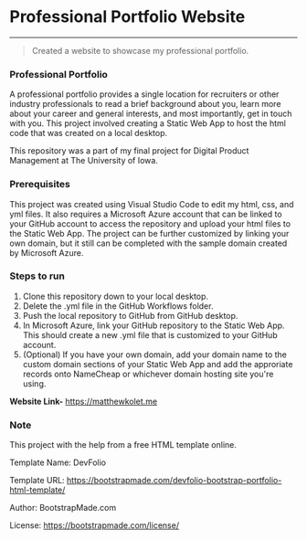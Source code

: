 # Professional Portfolio Website
---
> Created a website to showcase my professional portfolio.

### Professional Portfolio
A professional portfolio provides a single location for recruiters or other industry professionals to read a brief background about you, learn more about your career and general interests, and most importantly, get in touch with you. This project involved creating a Static Web App to host the html code that was created on a local desktop.

This repository was a part of my final project for Digital Product Management at The University of Iowa.

### Prerequisites
This project was created using Visual Studio Code to edit my html, css, and yml files. It also requires a Microsoft Azure account that can be linked to your GitHub account to access the repository and upload your html files to the Static Web App. The project can be further customized by linking your own domain, but it still can be completed with the sample domain created by Microsoft Azure.

### Steps to run
1. Clone this repository down to your local desktop.
2. Delete the .yml file in the GitHub Workflows folder.
3. Push the local repository to GitHub from GitHub desktop.
4. In Microsoft Azure, link your GitHub repository to the Static Web App. This should create a new .yml file that is customized to your GitHub account.
5. (Optional) If you have your own domain, add your domain name to the custom domain sections of your Static Web App and add the approriate records onto NameCheap or whichever domain hosting site you're using.

**Website Link-** https://matthewkolet.me

### Note
This project with the help from a free HTML template online.

Template Name: DevFolio

Template URL: https://bootstrapmade.com/devfolio-bootstrap-portfolio-html-template/

Author: BootstrapMade.com

License: https://bootstrapmade.com/license/
